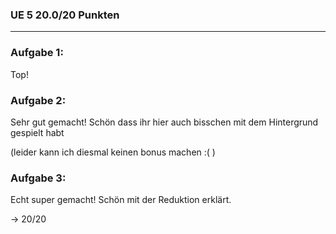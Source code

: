 ### UE 5	20.0/20	Punkten
-------------------------------
### Aufgabe 1:

Top!

### Aufgabe 2:

Sehr gut gemacht! Schön dass ihr hier auch bisschen mit dem Hintergrund gespielt habt

(leider kann ich diesmal keinen bonus machen :( )

### Aufgabe 3:

Echt super gemacht! Schön mit der Reduktion erklärt.

→ 20/20 
